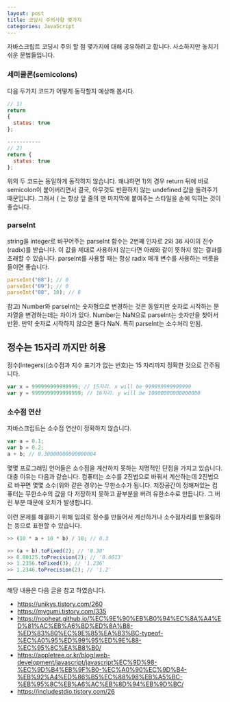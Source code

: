 ```yaml
---
layout: post
title: 코딩시 주의사항 몇가지
categories: JavaScript
---
```


자바스크립트 코딩시 주의 할 점 몇가지에 대해 공유하려고 합니다. 사소하지만 놓치기 쉬운 문법들입니다.

### 세미클론(semicolons)

다음 두가지 코드가 어떻게 동작할지 예상해 봅시다.

```js
// 1)
return
{
  status: true
};

-----------
// 2)
return {
  status: true
};
```

위의 두 코드는 동일하게 동작하지 않습니다. 왜냐하면 1)의 경우 return 뒤에 바로 semicolon이 붙어버리면서 결국, 아무것도 반환하지 않는 undefined 값을 돌려주기 때문입니다. 그래서 { 는 항상 앞 줄의 맨 마지막에 붙여주는 스타일을 손에 익히는 것이 좋습니다.

### parseInt

string을 integer로 바꾸어주는 parseInt 함수는 2번쨰 인자로 2와 36 사이의 진수(radix)를 받습니다. 이 값을 제대로 사용하지 않는다면 아래와 같이 뜻하지 않는 결과를 초래할 수 있습니다. parseInt를 사용할 때는 항상 radix 매개 변수를 사용하는 버릇을 들이면 좋습니다.

```js
parseInt("08"); // 0
parseInt("09"); // 0
parseInt("08", 10); // 8
```

참고) Number와 parseInt는 숫자형으로 변경하는 것은 동일지만 숫자로 시작하는 문자열을 변경하는데는 차이가 있다. Number는 NaN으로 parseInt는 숫자만을 찾아서 반환. 만약 숫자로 시작하지 않으면 둘다 NaN. 특히 parseInt는 소수처리 안됨.

## 정수는 15자리 까지만 허용

정수(Integers)(소수점과 지수 표기가 없는 번호)는 15 자리까지 정확한 것으로 간주됩니다.

```js
var x = 999999999999999; // 15자리. x will be 999999999999999
var y = 9999999999999999; // 16자리. y will be 10000000000000000
```

### 소수점 연산

자바스크립트는 소수점 연산이 정확하지 않습니다.

```js
var a = 0.1;
var b = 0.2;
a + b; // 0.30000000000000004
```

몇몇 프로그래밍 언어들은 소수점을 계산하지 못하는 치명적인 단점을 가지고 있습니다. 대충 이유는 다음과 같습니다. 컴퓨터는 소수를 2진법으로 바꿔서 계산하는데 2진법으로 바꾸면 몇몇 소수(위와 같은 경우)는 무한소수가 됩니다. 저장공간이 정해져있는 컴퓨터는 무한소수의 값을 다 저장하지 못하고 끝부분을 버려 유한소수로 만듭니다. 그 버린 부분 때문에 오차가 발생합니다.

이런 문제를 해결하기 위해 임의로 정수를 만들어서 계산하거나 소수점자리를 반올림하는 등으로 표현할 수 있습니다.

```js
>> (10 * a + 10 * b) / 10; // 0.3

>> (a + b).toFixed(2); // '0.30'
>> 0.00125.toPrecision(2); // '0.0013'
>> 1.2356.toFixed(3); // '1.236'
>> 1.2346.toPrecision(2); // '1.2'
```

---

해당 내용은 다음 글을 참고 하였습니다.

- https://unikys.tistory.com/260
- https://mygumi.tistory.com/335
- https://nooheat.github.io/%EC%9E%90%EB%B0%94%EC%8A%A4%ED%81%AC%EB%A6%BD%ED%8A%B8-%ED%83%80%EC%9E%85%EA%B3%BC-typeof-%EC%A0%95%ED%99%95%ED%9E%88-%EC%95%8C%EA%B8%B0/
- https://appletree.or.kr/blog/web-development/javascript/javascript%EC%9D%98-%EC%9D%B4%EB%9F%B0-%EC%A0%90%EC%9D%B4-%EB%92%A4%ED%86%B5%EC%88%98%EB%A5%BC-%EB%95%8C%EB%A6%AC%EB%8D%94%EB%9D%BC/
- https://includestdio.tistory.com/26
